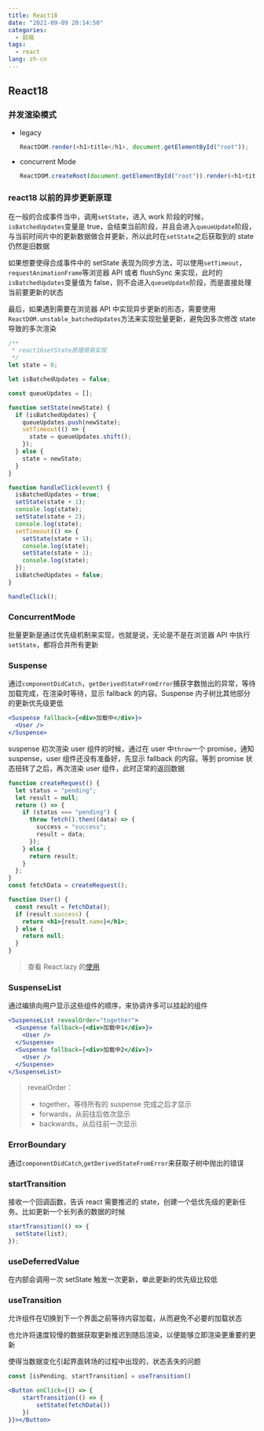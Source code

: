 ```yaml
---
title: React18
date: "2021-09-09 20:14:50"
categories:
  - 前端
tags:
  - react
lang: zh-cn
---
```


## React18

### 并发渲染模式

- legacy

  ```js
  ReactDOM.render(<h1>title</h1>, document.getElementById("root"));
  ```

- concurrent Mode

  ```js
  ReactDOM.createRoot(document.getElementById("root")).render(<h1>title</h1>);
  ```

<!-- more -->

### react18 以前的异步更新原理

在一般的合成事件当中，调用`setState`，进入 work 阶段的时候，`isBatchedUpdates`变量是 true，会结束当前阶段，并且会进入`queueUpdate`阶段，与当前时间片中的更新数据做合并更新，所以此时在`setState`之后获取到的 state 仍然是旧数据

如果想要使得合成事件中的 setState 表现为同步方法，可以使用`setTimeout`，`requestAnimationFrame`等浏览器 API 或者 flushSync 来实现，此时的`isBatchedUpdates`变量值为 false，则不会进入`queueUpdate`阶段，而是直接处理当前要更新的状态

最后，如果遇到需要在浏览器 API 中实现异步更新的形态，需要使用`ReactDOM.unstable_batchedUpdates`方法来实现批量更新，避免因多次修改 state 导致的多次渲染

```js
/**
 * react16setState原理简易实现
 */
let state = 0;

let isBatchedUpdates = false;

const queueUpdates = [];

function setState(newState) {
  if (isBatchedUpdates) {
    queueUpdates.push(newState);
    setTimeout(() => {
      state = queueUpdates.shift();
    });
  } else {
    state = newState;
  }
}

function handleClick(event) {
  isBatchedUpdates = true;
  setState(state + 1);
  console.log(state);
  setState(state + 2);
  console.log(state);
  setTimeout(() => {
    setState(state + 1);
    console.log(state);
    setState(state + 1);
    console.log(state);
  });
  isBatchedUpdates = false;
}

handleClick();
```

### ConcurrentMode

批量更新是通过优先级机制来实现，也就是说，无论是不是在浏览器 API 中执行`setState`，都将合并所有更新

### Suspense

通过`componentDidCatch`，`getDerivedStateFromError`捕获字数抛出的异常，等待加载完成，在渲染时等待，显示 fallback 的内容。Suspense 内子树比其他部分的更新优先级更低

```jsx
<Suspense fallback={<div>加载中</div>}>
  <User />
</Suspense>
```

suspense 初次渲染 user 组件的时候，通过在 user 中`throw`一个 promise，通知 suspense，user 组件还没有准备好，先显示 fallback 的内容。等到 promise 状态扭转了之后，再次渲染 user 组件，此时正常的返回数据

```jsx
function createRequest() {
  let status = "pending";
  let result = null;
  return () => {
    if (status === "pending") {
      throw fetch().then((data) => {
        success = "success";
        result = data;
      });
    } else {
      return result;
    }
  };
}
const fetchData = createRequest();

function User() {
  const result = fetchData();
  if (result.success) {
    return <h1>{result.name}</h1>;
  } else {
    return null;
  }
}
```

> 查看 React.lazy 的[使用](https://reactjs.org/docs/code-splitting.html#reactlazy)

### SuspenseList

通过编排向用户显示这些组件的顺序，来协调许多可以挂起的组件

```jsx
<SuspenseList revealOrder="together">
  <Suspense fallback={<div>加载中1</div>}>
    <User />
  </Suspense>
  <Suspense fallback={<div>加载中2</div>}>
    <User />
  </Suspense>
</SuspenseList>
```

> revealOrder：
>
> - together，等待所有的 suspense 完成之后才显示
> - forwards，从前往后依次显示
> - backwards，从后往前一次显示

### ErrorBoundary

通过`componentDidCatch`,`getDerivedStateFromError`来获取子树中抛出的错误

### startTransition

接收一个回调函数，告诉 react 需要推迟的 state，创建一个低优先级的更新任务。比如更新一个长列表的数据的时候

```js
startTransition(() => {
  setState(list);
});
```

### useDeferredValue

在内部会调用一次 setState 触发一次更新，单此更新的优先级比较低

### useTransition

允许组件在切换到下一个界面之前等待内容加载，从而避免不必要的加载状态

也允许将速度较慢的数据获取更新推迟到随后渲染，以便能够立即渲染更重要的更新

使得当数据变化引起界面转场的过程中出现的，状态丢失的问题

```jsx
const [isPending, startTransition] = useTransition()

<Button onClick={() => {
    startTransition(() => {
        setState(fetchData())
    })
}}></Button>
```
